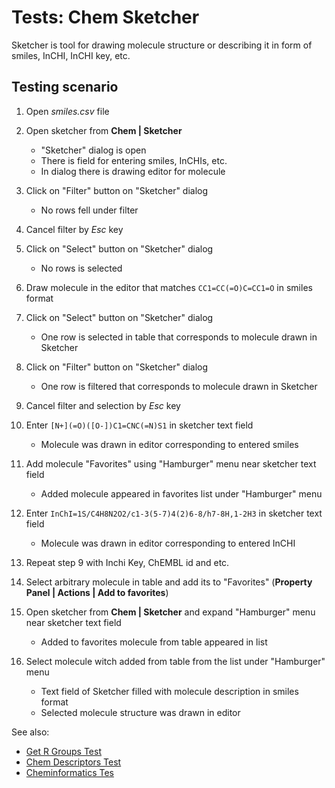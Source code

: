 <!-- TITLE: Tests: Chem Sketcher -->
<!-- SUBTITLE: -->

# Tests: Chem Sketcher

Sketcher is tool for drawing molecule structure or describing it in form of smiles, InCHI, InCHI key, etc.

## Testing scenario

1. Open *smiles.csv* file 

1. Open sketcher from **Chem | Sketcher**
   * "Sketcher" dialog is open
   * There is field for entering smiles, InCHIs, etc.
   * In dialog there is drawing editor for molecule
    
1. Click on "Filter" button on "Sketcher" dialog
   * No rows fell under filter

1. Cancel filter by *Esc* key

1. Click on "Select" button on "Sketcher" dialog
   * No rows is selected

1. Draw molecule in the editor that matches ```CC1=CC(=O)C=CC1=O``` in smiles format
   
1. Click on "Select" button on "Sketcher" dialog
   * One row is selected in table that corresponds to  molecule drawn in Sketcher
   
1. Click on "Filter" button on "Sketcher" dialog
   * One row is filtered that corresponds to  molecule drawn in Sketcher

1. Cancel filter and selection by *Esc* key

1. Enter ```[N+](=O)([O-])C1=CNC(=N)S1``` in sketcher text field
   * Molecule was drawn in editor corresponding to entered smiles
   
1. Add molecule "Favorites" using "Hamburger" menu near sketcher text field
   * Added molecule appeared in favorites list under "Hamburger" menu
      
1. Enter ```InChI=1S/C4H8N2O2/c1-3(5-7)4(2)6-8/h7-8H,1-2H3``` in sketcher text field
   * Molecule was drawn in editor corresponding to entered InCHI
   
1. Repeat step 9 with Inchi Key, ChEMBL id and etc.
   
1. Select arbitrary molecule in table and add its to "Favorites" (**Property Panel | Actions | Add to favorites**)

1. Open sketcher from **Chem | Sketcher** and expand "Hamburger" menu near sketcher text field
   * Added to favorites molecule from table appeared in list

1. Select molecule witch added from table from the list under "Hamburger" menu
   * Text field of Sketcher filled with molecule description in smiles format
   * Selected molecule structure was drawn in editor

   
See also:
  * [Get R Groups Test](../tests/get-r-groups-test.md)
  * [Chem Descriptors Test](../tests/chem-descriptors-test.md)
  * [Cheminformatics Tes](../tests/cheminformatics-test.md)
